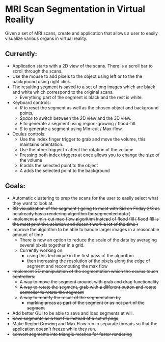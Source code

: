 # MRI Scan Segmentation in Virtual Reality

Given a set of MRI scans, create and application that allows a user to easily visualize various organs in virtual reality.

## Currently:

* Application starts with a 2D view of the scans. There is a scroll bar to scroll through the scans.
* Use the mouse to add pixels to the object using left or to the the background using right click.
* The resulting segment is saved to a set of png images which are black and white which correspond to the original scans.
  * Everything part of the segment is black and the rest is white.
* Keyboard controls:
  * *R* to reset the segment as well as the chosen object and background points.
  * *Space* to switch between the 2D view and the 3D view.
  * *F* to generate a segment using region-growing / flood-fill.
  * *S* to generate a segment using Min-cut / Max-flow.
* Oculus controls: 
  * Use the index finger trigger to grab and move the volume, this maintains orientation.
  * Use the other trigger to affect the rotation of the volume
  * Pressing both index triggers at once allows you to change the size of the volume
  * *B* adds the selected point to the object
  * *A* adds the selected point to the background
  
## Goals:
* Automatic clustering to prep the scans for the user to easily select what they want to look at.
* ~~3D visualization of the segment ( going to meet with Sid on Friday 2/3 as he already has a rendering algorithm for segmented data )~~
* ~~Implement a min-cut max-flow algorithm instead of flood fill ( flood fill is the most primitive solution and doesn't work a lot of the time )~~
* Improve the algorithm to be able to handle larger images in a reasonable amount of time
  * There is now an option to reduce the scale of the data by averaging several pixels together in a grid.
  * Currently working on
    * using this technique in the first pass of the algorithm
    * then increasing the resolution of the pixels along the edge of segment and recomputing the max flow
* ~~Implement 3D manipulation of the segmentation which the oculus touch controllers.~~
  * ~~A way to move the segment around, with grab and drag functionality~~
  * ~~A way to rotate the segment, grab with a different button and rotate controller to rotate the segment~~
  * ~~A way to modify the result of the segmentation by~~
    * ~~marking areas as part of the segment or as not part of the segment~~
* Add better GUI to be able to save and load segments at will.
* ~~Save segments as a text file instead of a set of pngs~~
* Make ~~Region Growing~~ and Max Flow run in separate threads so that the application doesn't freeze while they run.
* ~~convert segments into triangle meshes for faster rendering~~
